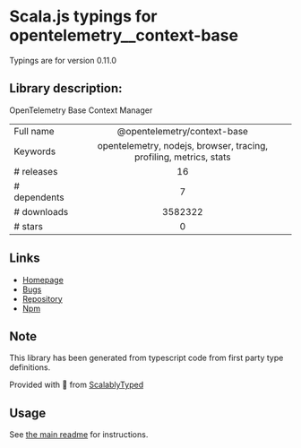 
# Scala.js typings for opentelemetry__context-base

Typings are for version 0.11.0

## Library description:
OpenTelemetry Base Context Manager

|                    |                 |
| ------------------ | :-------------: |
| Full name          | @opentelemetry/context-base |
| Keywords           | opentelemetry, nodejs, browser, tracing, profiling, metrics, stats |
| # releases         | 16 |
| # dependents       | 7 |
| # downloads        | 3582322 |
| # stars            | 0 |

## Links
- [Homepage](https://github.com/open-telemetry/opentelemetry-js#readme)
- [Bugs](https://github.com/open-telemetry/opentelemetry-js/issues)
- [Repository](https://github.com/open-telemetry/opentelemetry-js)
- [Npm](https://www.npmjs.com/package/%40opentelemetry%2Fcontext-base)
    


## Note
This library has been generated from typescript code from first party type definitions.

Provided with :purple_heart: from [ScalablyTyped](https://github.com/oyvindberg/ScalablyTyped)

## Usage
See [the main readme](../../readme.md) for instructions.


